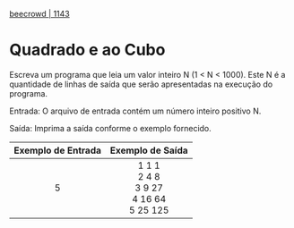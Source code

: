 [beecrowd | 1143](https://www.beecrowd.com.br/judge/pt/problems/view/1143)

# Quadrado e ao Cubo

Escreva um programa que leia um valor inteiro N (1 < N < 1000). Este N é a quantidade de linhas de saída que serão apresentadas na execução do programa.

Entrada: O arquivo de entrada contém um número inteiro positivo N.

Saída: Imprima a saída conforme o exemplo fornecido.

| Exemplo de Entrada |                 Exemplo de Saída                |
|:------------------:|:-----------------------------------------------:|
| 5                  | 1 1 1<br>2 4 8<br>3 9 27<br>4 16 64<br>5 25 125 |